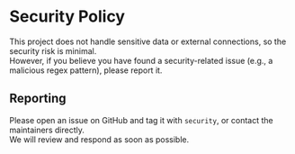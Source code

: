 # Security Policy

This project does not handle sensitive data or external connections, so the security risk is minimal.  
However, if you believe you have found a security-related issue (e.g., a malicious regex pattern), please report it.

## Reporting
Please open an issue on GitHub and tag it with `security`, or contact the maintainers directly.  
We will review and respond as soon as possible.